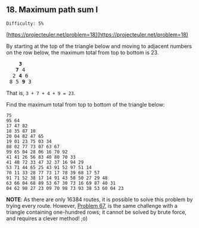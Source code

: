## 18. Maximum path sum I

`Difficulty: 5%`

[https://projecteuler.net/problem=18](https://projecteuler.net/problem=18)

By starting at the top of the triangle below and moving to adjacent numbers on the row below, the maximum total from top to bottom is 23.

<pre>
    <b>3</b>
   <b>7</b> 4
  2 <b>4</b> 6
 8 5 <b>9</b> 3
</pre>

That is, `3 + 7 + 4 + 9 = 23`.

Find the maximum total from top to bottom of the triangle below:

```
75
95 64
17 47 82
18 35 87 10
20 04 82 47 65
19 01 23 75 03 34
88 02 77 73 07 63 67
99 65 04 28 06 16 70 92
41 41 26 56 83 40 80 70 33
41 48 72 33 47 32 37 16 94 29
53 71 44 65 25 43 91 52 97 51 14
70 11 33 28 77 73 17 78 39 68 17 57
91 71 52 38 17 14 91 43 58 50 27 29 48
63 66 04 68 89 53 67 30 73 16 69 87 40 31
04 62 98 27 23 09 70 98 73 93 38 53 60 04 23
```

**NOTE**: As there are only 16384 routes, it is possible to solve this problem by trying every route. However, [Problem 67](../67.%20Maximum%20path%20sum%20II/), is the same challenge with a triangle containing one-hundred rows; it cannot be solved by brute force, and requires a clever method! ;o)